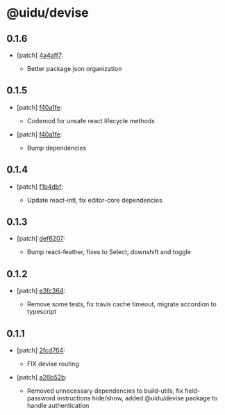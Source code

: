 # @uidu/devise

## 0.1.6
- [patch] [4a4aff7](https://github.org/uidu-org/guidu/commits/4a4aff7):

  - Better package json organization

## 0.1.5
- [patch] [f40a1fe](https://github.org/uidu-org/guidu/commits/f40a1fe):

  - Codemod for unsafe react lifecycle methods
- [patch] [f40a1fe](https://github.org/uidu-org/guidu/commits/f40a1fe):

  - Bump dependencies

## 0.1.4
- [patch] [f1b4dbf](https://github.org/uidu-org/guidu/commits/f1b4dbf):

  - Update react-intl, fix editor-core dependencies

## 0.1.3
- [patch] [def6207](https://github.org/uidu-org/guidu/commits/def6207):

  - Bump react-feather, fixes to Select, downshift and toggle

## 0.1.2
- [patch] [e3fc364](https://github.org/uidu-org/guidu/commits/e3fc364):

  - Remove some tests, fix travis cache timeout, migrate accordion to typescript

## 0.1.1
- [patch] [2fcd764](https://github.org/uidu-org/guidu/commits/2fcd764):

  - FIX devise routing
- [patch] [a26b52b](https://github.org/uidu-org/guidu/commits/a26b52b):

  - Removed unnecessary dependencies to build-utils, fix field-password instructions hide/show, added @uidu/devise package to handle authentication
